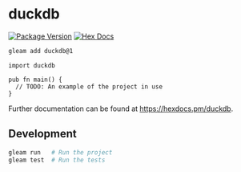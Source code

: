 # duckdb

[![Package Version](https://img.shields.io/hexpm/v/duckdb)](https://hex.pm/packages/duckdb)
[![Hex Docs](https://img.shields.io/badge/hex-docs-ffaff3)](https://hexdocs.pm/duckdb/)

```sh
gleam add duckdb@1
```
```gleam
import duckdb

pub fn main() {
  // TODO: An example of the project in use
}
```

Further documentation can be found at <https://hexdocs.pm/duckdb>.

## Development

```sh
gleam run   # Run the project
gleam test  # Run the tests
```
